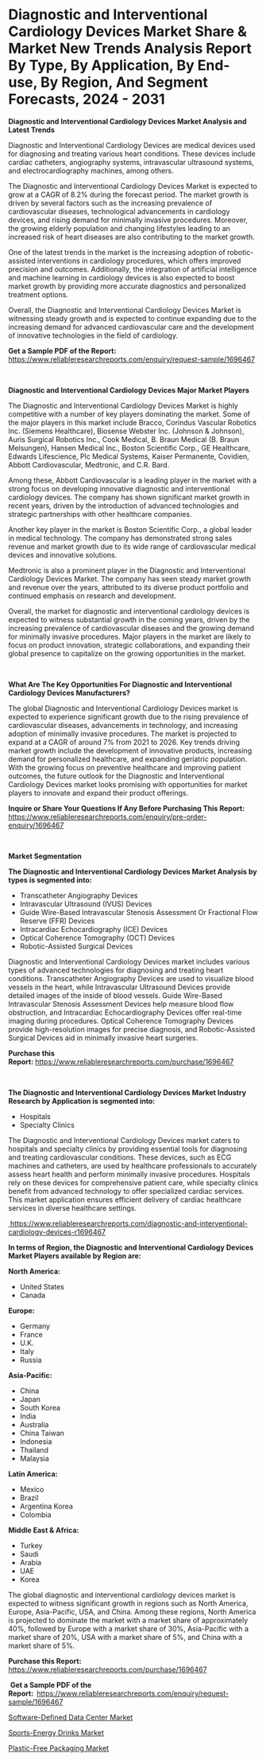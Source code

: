<p><h1>Diagnostic and Interventional Cardiology Devices Market Share & Market New Trends Analysis Report By Type, By Application, By End-use, By Region, And Segment Forecasts, 2024 - 2031</h1></p><p><strong>Diagnostic and Interventional Cardiology Devices Market Analysis and Latest Trends</strong></p>
<p><p>Diagnostic and Interventional Cardiology Devices are medical devices used for diagnosing and treating various heart conditions. These devices include cardiac catheters, angiography systems, intravascular ultrasound systems, and electrocardiography machines, among others. </p><p>The Diagnostic and Interventional Cardiology Devices Market is expected to grow at a CAGR of 8.2% during the forecast period. The market growth is driven by several factors such as the increasing prevalence of cardiovascular diseases, technological advancements in cardiology devices, and rising demand for minimally invasive procedures. Moreover, the growing elderly population and changing lifestyles leading to an increased risk of heart diseases are also contributing to the market growth.</p><p>One of the latest trends in the market is the increasing adoption of robotic-assisted interventions in cardiology procedures, which offers improved precision and outcomes. Additionally, the integration of artificial intelligence and machine learning in cardiology devices is also expected to boost market growth by providing more accurate diagnostics and personalized treatment options.</p><p>Overall, the Diagnostic and Interventional Cardiology Devices Market is witnessing steady growth and is expected to continue expanding due to the increasing demand for advanced cardiovascular care and the development of innovative technologies in the field of cardiology.</p></p>
<p><strong>Get a Sample PDF of the Report:&nbsp;</strong> <a href="https://www.reliableresearchreports.com/enquiry/request-sample/1696467">https://www.reliableresearchreports.com/enquiry/request-sample/1696467</a></p>
<p>&nbsp;</p>
<p><strong>Diagnostic and Interventional Cardiology Devices Major Market Players</strong></p>
<p><p>The Diagnostic and Interventional Cardiology Devices Market is highly competitive with a number of key players dominating the market. Some of the major players in this market include Bracco, Corindus Vascular Robotics Inc. (Siemens Healthcare), Biosense Webster Inc. (Johnson & Johnson), Auris Surgical Robotics Inc., Cook Medical, B. Braun Medical (B. Braun Melsungen), Hansen Medical Inc., Boston Scientific Corp., GE Healthcare, Edwards Lifescience, Plc Medical Systems, Kaiser Permanente, Covidien, Abbott Cardiovascular, Medtronic, and C.R. Bard.</p><p>Among these, Abbott Cardiovascular is a leading player in the market with a strong focus on developing innovative diagnostic and interventional cardiology devices. The company has shown significant market growth in recent years, driven by the introduction of advanced technologies and strategic partnerships with other healthcare companies.</p><p>Another key player in the market is Boston Scientific Corp., a global leader in medical technology. The company has demonstrated strong sales revenue and market growth due to its wide range of cardiovascular medical devices and innovative solutions.</p><p>Medtronic is also a prominent player in the Diagnostic and Interventional Cardiology Devices Market. The company has seen steady market growth and revenue over the years, attributed to its diverse product portfolio and continued emphasis on research and development.</p><p>Overall, the market for diagnostic and interventional cardiology devices is expected to witness substantial growth in the coming years, driven by the increasing prevalence of cardiovascular diseases and the growing demand for minimally invasive procedures. Major players in the market are likely to focus on product innovation, strategic collaborations, and expanding their global presence to capitalize on the growing opportunities in the market.</p></p>
<p>&nbsp;</p>
<p><strong>What Are The Key Opportunities For Diagnostic and Interventional Cardiology Devices Manufacturers?</strong></p>
<p><p>The global Diagnostic and Interventional Cardiology Devices market is expected to experience significant growth due to the rising prevalence of cardiovascular diseases, advancements in technology, and increasing adoption of minimally invasive procedures. The market is projected to expand at a CAGR of around 7% from 2021 to 2026. Key trends driving market growth include the development of innovative products, increasing demand for personalized healthcare, and expanding geriatric population. With the growing focus on preventive healthcare and improving patient outcomes, the future outlook for the Diagnostic and Interventional Cardiology Devices market looks promising with opportunities for market players to innovate and expand their product offerings.</p></p>
<p><strong>Inquire or Share Your Questions If Any Before Purchasing This Report:</strong> <a href="https://www.reliableresearchreports.com/enquiry/pre-order-enquiry/1696467">https://www.reliableresearchreports.com/enquiry/pre-order-enquiry/1696467</a></p>
<p>&nbsp;</p>
<p><strong>Market Segmentation</strong></p>
<p><strong>The Diagnostic and Interventional Cardiology Devices Market Analysis by types is segmented into:</strong></p>
<p><ul><li>Transcatheter Angiography Devices</li><li>Intravascular Ultrasound (IVUS) Devices</li><li>Guide Wire-Based Intravascular Stenosis Assessment Or Fractional Flow Reserve (FFR) Devices</li><li>Intracardiac Echocardiography (ICE) Devices</li><li>Optical Coherence Tomography (OCT) Devices</li><li>Robotic-Assisted Surgical Devices</li></ul></p>
<p><p>Diagnostic and Interventional Cardiology Devices market includes various types of advanced technologies for diagnosing and treating heart conditions. Transcatheter Angiography Devices are used to visualize blood vessels in the heart, while Intravascular Ultrasound Devices provide detailed images of the inside of blood vessels. Guide Wire-Based Intravascular Stenosis Assessment Devices help measure blood flow obstruction, and Intracardiac Echocardiography Devices offer real-time imaging during procedures. Optical Coherence Tomography Devices provide high-resolution images for precise diagnosis, and Robotic-Assisted Surgical Devices aid in minimally invasive heart surgeries.</p></p>
<p><strong>Purchase this Report:&nbsp;</strong><a href="https://www.reliableresearchreports.com/purchase/1696467">https://www.reliableresearchreports.com/purchase/1696467</a></p>
<p>&nbsp;</p>
<p><strong>The Diagnostic and Interventional Cardiology Devices Market Industry Research by Application is segmented into:</strong></p>
<p><ul><li>Hospitals</li><li>Specialty Clinics</li></ul></p>
<p><p>The Diagnostic and Interventional Cardiology Devices market caters to hospitals and specialty clinics by providing essential tools for diagnosing and treating cardiovascular conditions. These devices, such as ECG machines and catheters, are used by healthcare professionals to accurately assess heart health and perform minimally invasive procedures. Hospitals rely on these devices for comprehensive patient care, while specialty clinics benefit from advanced technology to offer specialized cardiac services. This market application ensures efficient delivery of cardiac healthcare services in diverse healthcare settings.</p></p>
<p><a href="https://www.reliableresearchreports.com/diagnostic-and-interventional-cardiology-devices-r1696467">&nbsp;https://www.reliableresearchreports.com/diagnostic-and-interventional-cardiology-devices-r1696467</a></p>
<p><strong>In terms of Region, the Diagnostic and Interventional Cardiology Devices Market Players available by Region are:</strong></p>
<p>
    <p> <strong> North America: </strong>
        <ul>
            <li>United States</li>
            <li>Canada</li>
        </ul>
        </p> 
    <p> <strong> Europe: </strong>
        <ul>
            <li>Germany</li>
            <li>France</li>
            <li>U.K.</li>
            <li>Italy</li>
            <li>Russia</li>
        </ul>
        </p> 
    <p> <strong> Asia-Pacific: </strong>
        <ul>
            <li>China</li>
            <li>Japan</li>
            <li>South Korea</li>
            <li>India</li>
            <li>Australia</li>
            <li>China Taiwan</li>
            <li>Indonesia</li>
            <li>Thailand</li>
            <li>Malaysia</li>
        </ul>
        </p> 
    <p> <strong> Latin America: </strong>
        <ul>
            <li>Mexico</li>
            <li>Brazil</li>
            <li>Argentina Korea</li>
            <li>Colombia</li>
        </ul>
        </p> 
    <p> <strong> Middle East & Africa: </strong>
        <ul>
            <li>Turkey</li>
            <li>Saudi</li>
            <li>Arabia</li>
            <li>UAE</li>
            <li>Korea</li>
        </ul>
    </p>
    </p>
<p><p>The global diagnostic and interventional cardiology devices market is expected to witness significant growth in regions such as North America, Europe, Asia-Pacific, USA, and China. Among these regions, North America is projected to dominate the market with a market share of approximately 40%, followed by Europe with a market share of 30%, Asia-Pacific with a market share of 20%, USA with a market share of 5%, and China with a market share of 5%.</p></p>
<p><strong>Purchase this Report: </strong><a href="https://www.reliableresearchreports.com/purchase/1696467">https://www.reliableresearchreports.com/purchase/1696467</a></p>
<p>&nbsp;<strong>Get a Sample PDF of the Report:&nbsp;&nbsp;</strong><a href="https://www.reliableresearchreports.com/enquiry/request-sample/1696467">https://www.reliableresearchreports.com/enquiry/request-sample/1696467</a></p>
<p><strong></strong></p>
<p><p><a href="https://medium.com/@williambatz78/insights-into-the-software-defined-data-center-industry-market-financial-status-market-size-and-513f1863562f">Software-Defined Data Center Market</a></p><p><a href="https://medium.com/@sahanad234/market-forecast-global-sports-energy-drinks-trends-and-impact-analysis-2024-2031-by-c092d5bfbc12">Sports-Energy Drinks Market</a></p><p><a href="https://medium.com/@nguyenthithuyduong355/plastic-free-packaging-market-trends-a-detailed-study-of-its-market-segmentation-and-analyzing-the-25370620381c">Plastic-Free Packaging Market</a></p></p>